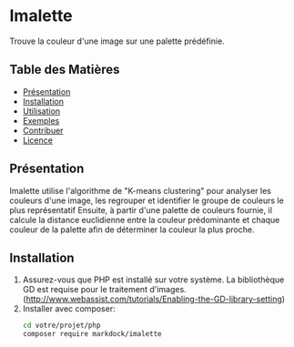 # Imalette

Trouve la couleur d'une image sur une palette prédéfinie.

## Table des Matières

- [Présentation](#présentation)
- [Installation](#installation)
- [Utilisation](#utilisation)
- [Exemples](#exemples)
- [Contribuer](#contribuer)
- [Licence](#licence)

## Présentation

Imalette utilise l'algorithme de "K-means clustering" pour analyser les couleurs d'une image, les regrouper et identifier le groupe de couleurs le plus représentatif
Ensuite, à partir d'une palette de couleurs fournie, il calcule la distance euclidienne entre la couleur prédominante et chaque couleur de la palette afin de déterminer la couleur la plus proche.

## Installation
1. Assurez-vous que PHP est installé sur votre système. La bibliothèque GD est requise pour le traitement d'images. (http://www.webassist.com/tutorials/Enabling-the-GD-library-setting)
2. Installer avec composer:
    ```sh
    cd votre/projet/php
    composer require markdock/imalette
    ```
